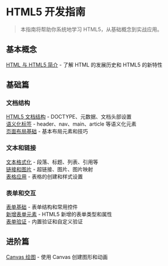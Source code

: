 

# HTML5 开发指南

> 本指南将帮助你系统地学习 HTML5，从基础概念到实战应用。

## 基本概念
[HTML 与 HTML5 简介](./Basic_Concepts/Introduction.md) - 了解 HTML 的发展历史和 HTML5 的新特性

## 基础篇
### 文档结构
[HTML5 文档结构](./Basis/1.structure/1.1.md) - DOCTYPE、元数据、文档头部设置  
[语义化标签](./Basis/1.structure/1.2.md) - header、nav、main、article 等语义化元素  
[页面布局基础](./Basis/1.structure/1.3.md) - 基本布局元素和技巧

### 文本和链接
[文本格式化](./Basis/2.test/1.1.md) - 段落、标题、列表、引用等  
[链接和图片](./Basis/2.test/1.2.md) - 超链接、图片、图片映射  
[表格应用](./Basis/2.test/1.3.md) - 表格的创建和样式设置

### 表单和交互
[表单基础](./Basis/3.form/1.1.md) - 表单结构和常用控件  
[新增表单元素](./Basis/3.form/1.2.md) - HTML5 新增的表单类型和属性  
[表单验证](./Basis/3.form/1.3.md) - 内置验证和自定义验证

## 进阶篇
[Canvas 绘图](./Advanced/draw/1.1.md) - 使用 Canvas 创建图形和动画








